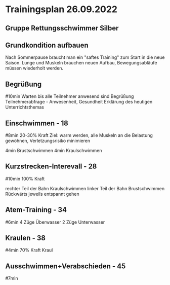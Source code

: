 # Trainingsplan 26.09.2022
## Gruppe Rettungsschwimmer Silber

## Grundkondition aufbauen
Nach Sommerpause braucht man ein "saftes Training" zum Start in die neue Saison. 
Lunge und Muskeln brauchen neuen Aufbau, Bewegungsabläufe müssen wiederholt werden. 

## Begrüßung
#10min
Warten bis alle Teilnehmer anwesend sind
Begrüßung
Teilnehmerabfrage - Anwesenheit, Gesundheit
Erklärung des heutigen Unterrichtsthemas


## Einschwimmen - 18
#8min
20-30% Kraft
Ziel: warm werden, alle Muskeln an die Belastung gewöhnen, Verletzungsrisiko minimieren

4min Brustschwimmen
4min Kraulschwimmen

## Kurzstrecken-Interevall - 28
#10min
100% Kraft

rechter Teil der Bahn Kraulschwimmen
linker Teil der Bahn Brustschwimmen
Rückwärts jeweils entspannt gehen

## Atem-Training - 34
#6min
4 Züge Überwasser
2 Züge Unterwasser

## Kraulen - 38
#4min
70% Kraft
Kraul 

## Ausschwimmen+Verabschieden - 45
#7min
